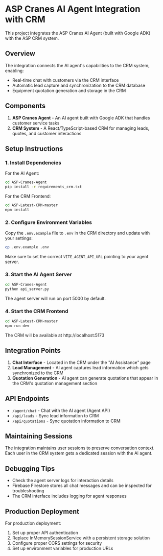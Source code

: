 # ASP Cranes AI Agent Integration with CRM

This project integrates the ASP Cranes AI Agent (built with Google ADK) with the ASP CRM system.

## Overview

The integration connects the AI agent's capabilities to the CRM system, enabling:
- Real-time chat with customers via the CRM interface
- Automatic lead capture and synchronization to the CRM database
- Equipment quotation generation and storage in the CRM

## Components

1. **ASP Cranes Agent** - An AI agent built with Google ADK that handles customer service tasks
2. **CRM System** - A React/TypeScript-based CRM for managing leads, quotes, and customer interactions

## Setup Instructions

### 1. Install Dependencies

For the AI Agent:
```bash
cd ASP-Cranes-Agent
pip install -r requirements_crm.txt
```

For the CRM Frontend:
```bash
cd ASP-Latest-CRM-master
npm install
```

### 2. Configure Environment Variables

Copy the `.env.example` file to `.env` in the CRM directory and update with your settings:
```bash
cp .env.example .env
```

Make sure to set the correct `VITE_AGENT_API_URL` pointing to your agent server.

### 3. Start the AI Agent Server

```bash
cd ASP-Cranes-Agent
python api_server.py
```

The agent server will run on port 5000 by default.

### 4. Start the CRM Frontend

```bash
cd ASP-Latest-CRM-master
npm run dev
```

The CRM will be available at http://localhost:5173

## Integration Points

1. **Chat Interface** - Located in the CRM under the "AI Assistance" page
2. **Lead Management** - AI agent captures lead information which gets synchronized to the CRM
3. **Quotation Generation** - AI agent can generate quotations that appear in the CRM's quotation management section

## API Endpoints

- `/agent/chat` - Chat with the AI agent (Agent API)
- `/api/leads` - Sync lead information to CRM
- `/api/quotations` - Sync quotation information to CRM

## Maintaining Sessions

The integration maintains user sessions to preserve conversation context. Each user in the CRM system gets a dedicated session with the AI agent.

## Debugging Tips

- Check the agent server logs for interaction details
- Firebase Firestore stores all chat messages and can be inspected for troubleshooting
- The CRM interface includes logging for agent responses

## Production Deployment

For production deployment:
1. Set up proper API authentication
2. Replace InMemorySessionService with a persistent storage solution
3. Configure proper CORS settings for security
4. Set up environment variables for production URLs
